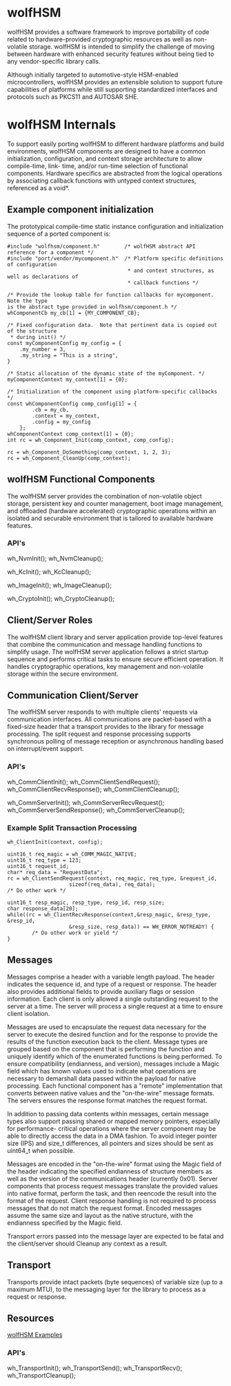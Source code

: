 # wolfHSM
wolfHSM provides a software framework to improve portability of code related to
hardware-provided cryptographic resources as well as non-volatile storage.
wolfHSM is intended to simplify the challenge of moving between hardware with
enhanced security features without being tied to any vendor-specific library
calls.

Although initially targeted to automotive-style HSM-enabled microcontrollers,
wolfHSM provides an extensible solution to support future capabilities of
platforms while still supporting standardized interfaces and protocols such as
PKCS11 and AUTOSAR SHE.

# wolfHSM Internals
To support easily porting wolfHSM to different hardware platforms and build
environments, wolfHSM components are designed to have a common initialization,
configuration, and context storage architecture to allow compile-time, link-
time, and/or run-time selection of functional components.  Hardware specifics
are abstracted from the logical operations by associating callback functions
with untyped context structures, referenced as a void*.

## Example component initialization
The prototypical compile-time static instance configuration and initialization
sequence of a ported component is:

```
#include "wolfhsm/component.h"        /* wolfHSM abstract API reference for a component */
#include "port/vendor/mycomponent.h"  /* Platform specific definitions of configuration
                                       * and context structures, as well as declarations of
                                       * callback functions */

/* Provide the lookup table for function callbacks for mycomponent. Note the type
is the abstract type provided in wolfhsm/component.h */
whComponentCb my_cb[1] = {MY_COMPONENT_CB};

/* Fixed configuration data.  Note that pertinent data is copied out of the structure
 * during init() */
const myComponentConfig my_config = {
    .my_number = 3,
    .my_string = "This is a string",
}

/* Static allocation of the dynamic state of the myComponent. */
myComponentContext my_context[1] = {0};

/* Initialization of the component using platform-specific callbacks */
const whComponentConfig comp_config[1] = {
        .cb = my_cb,
        .context = my_context,
        .config = my_config
    };
whComponentContext comp_context[1] = {0};
int rc = wh_Component_Init(comp_context, comp_config);

rc = wh_Component_DoSomething(comp_context, 1, 2, 3);
rc = wh_Component_CleanUp(comp_context);
```

## wolfHSM Functional Components
The wolfHSM server provides the combination of non-volatile object storage,
persistent key and counter management, boot image management, and offloaded
(hardware accelerated) cryptographic operations within an isolated and securable
environment that is tailored to available hardware features.
### API's
wh_NvmInit();
wh_NvmCleanup();

wh_KcInit();
wh_KcCleanup();

wh_ImageInit();
wh_ImageCleanup();

wh_CryptoInit();
wh_CryptoCleanup();


## Client/Server Roles
The wolfHSM client library and server application provide top-level features
that combine the communication and message handling functions to simplify usage.
The wolfHSM server application follows a strict startup sequence and performs critical
tasks to ensure secure efficient operation. It handles cryptographic operations, key management
and non-volatile storage within the secure environment.

## Communication Client/Server
The wolfHSM server responds to with multiple clients' requests via communication
interfaces.  All communications are packet-based with a fixed-size header that
a transport provides to the library for message processing.  The split request
and response processing supports synchronous polling of message reception or
asynchronous handling based on interrupt/event support.

### API's
wh_CommClientInit();
wh_CommClientSendRequest();
wh_CommClientRecvResponse();
wh_CommClientCleanup();

wh_CommServerInit();
wh_CommServerRecvRequest();
wh_CommServerSendResponse();
wh_CommServerCleanup();

### Example Split Transaction Processing
```
wh_ClientInit(context, config);

uint16_t req_magic = wh_COMM_MAGIC_NATIVE;
uint16_t req_type = 123;
uint16_t request_id;
char* req_data = "RequestData";
rc = wh_ClientSendRequest(context, req_magic, req_type, &request_id,
                    sizeof(req_data), req_data);
/* Do other work */

uint16_t resp_magic, resp_type, resp_id, resp_size;
char response_data[20];
while((rc = wh_ClientRecvResponse(context,&resp_magic, &resp_type, &resp_id,
                    &resp_size, resp_data)) == WH_ERROR_NOTREADY) {
        /* Do other work or yield */
}
```


## Messages
Messages comprise a header with a variable length payload.  The header indicates
the sequence id, and type of a request or response.  The header also provides
additional fields to provide auxiliary flags or session information. Each client
is only allowed a single outstanding request to the server at a time.  The
server will process a single request at a time to ensure client isolation.

Messages are used to encapsulate the request data necessary for the server to
execute the desired function and for the response to provide the results of the
function execution back to the client.  Message types are grouped based on the
component that is performing the function and uniquely identify which of the
enumerated functions is being performed.  To ensure compatibility (endianness,
and version), messages include a Magic field which has known values used to
indicate what operations are necessary to demarshall data passed within the
payload for native processing.  Each functional component has a "remote"
implementation that converts between native values and the "on-the-wire" message
formats.  The servers ensures the response format matches the request format.

In addition to passing data contents within messages, certain message types also
support passing shared or mapped memory pointers, especially for performance-
critical operations where the server component may be able to directly access
the data in a DMA fashion.  To avoid integer pointer size (IPS) and size_t
differences, all pointers and sizes should be sent as uint64_t when
possible.

Messages are encoded in the "on-the-wire" format using the Magic field of the
header indicating the specified endianness of structure members as well as the
version of the communications header (currently 0x01).  Server components that
process request messages translate the provided values into native format,
perform the task, and then reencode the result into the format of the request.
Client response handling is not required to process messages that do not match
the request format. Encoded messages assume the same size and layout as the
native structure, with the endianness specified by the Magic field.

Transport errors passed into the message layer are expected to be fatal and the
client/server should Cleanup any context as a result.


## Transport
Transports provide intact packets (byte sequences) of variable size (up to a
maximum MTU), to the messaging layer for the library to process as a request or
response.

## Resources
[wolfHSM Examples](https://www.github.com/wolfSSL/wolfHSM-examples)

### API's
wh_TransportInit();
wh_TransportSend();
wh_TransportRecv();
wh_TransportCleanup();
